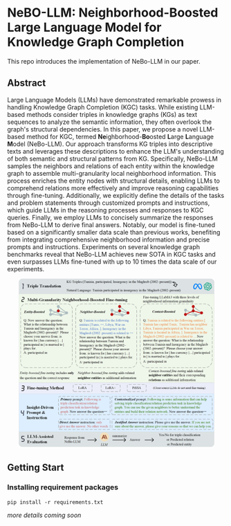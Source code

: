 # NeBO-LLM: Neighborhood-Boosted Large Language Model for Knowledge Graph Completion

This repo introduces the implementation of NeBo-LLM in our paper.

## Abstract
Large Language Models (LLMs) have demonstrated remarkable prowess in handling Knowledge Graph Completion (KGC) tasks. 
While existing LLM-based methods consider triples in knowledge graphs (KGs) as text sequences to analyze the semantic information, they often overlook the graph's structural dependencies. 
In this paper, we propose a novel LLM-based method for KGC, termed **Ne**ighborhood-**Bo**osted **L**arge **L**anguage **M**odel (NeBo-LLM). Our approach transforms KG triples into descriptive texts and leverages these descriptions to enhance the LLM's understanding of both semantic and structural patterns from KG. 
Specifically, NeBo-LLM samples the neighbors and relations of each entity within the knowledge graph to assemble multi-granularity local neighborhood information. This process enriches the entity nodes with structural details, enabling LLMs to comprehend relations more effectively and improve reasoning capabilities through fine-tuning. 
Additionally, we explicitly define the details of the tasks and problem statements through customized prompts and instructions, which guide LLMs in the reasoning processes and responses to KGC queries.
Finally, we employ LLMs to concisely summarize the responses from NeBo-LLM to derive final answers. 
Notably, our model is fine-tuned based on a significantly smaller data scale than previous works, benefiting from integrating comprehensive neighborhood information and precise prompts and instructions. 
Experiments on several knowledge graph benchmarks reveal that NeBo-LLM achieves new SOTA in KGC tasks and even surpasses LLMs fine-tuned with up to 10 times the data scale of our experiments.

<div align="center">
<img src="fig/overall_fig3.png" width="90%">
</div>



## Getting Start

### Installing requirement packages

```shell
pip install -r requirements.txt
```


*more details coming soon*
